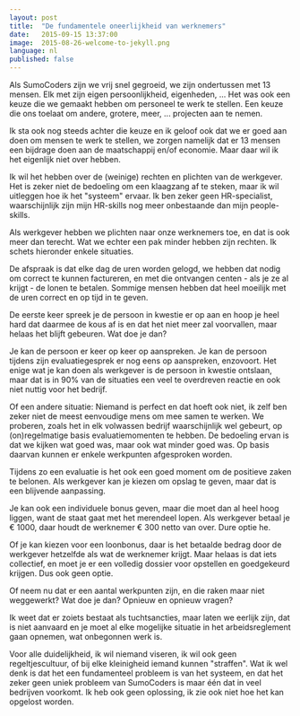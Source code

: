 ```yaml
---
layout: post
title:  "De fundamentele oneerlijkheid van werknemers"
date:   2015-09-15 13:37:00
image:  2015-08-26-welcome-to-jekyll.png
language: nl
published: false
---
```


Als SumoCoders zijn we vrij snel gegroeid, we zijn ondertussen met 13 mensen. Elk met zijn eigen persoonlijkheid, eigenheden, ... Het was ook een keuze die we gemaakt hebben om personeel te werk te stellen. Een keuze die ons toelaat om andere, grotere, meer, ... projecten aan te nemen.

Ik sta ook nog steeds achter die keuze en ik geloof ook dat we er goed aan doen om mensen te werk te stellen, we zorgen namelijk dat er 13 mensen een bijdrage doen aan de maatschappij en/of economie. Maar daar wil ik het eigenlijk niet over hebben.

Ik wil het hebben over de (weinige) rechten en plichten van de werkgever. Het is zeker niet de bedoeling om een klaagzang af te steken, maar ik wil uitleggen hoe ik het "systeem" ervaar. Ik ben zeker geen HR-specialist, waarschijnlijk zijn mijn HR-skills nog meer onbestaande dan mijn people-skills.

Als werkgever hebben we plichten naar onze werknemers toe, en dat is ook meer dan terecht. Wat we echter een pak minder hebben zijn rechten. Ik schets  hieronder enkele situaties.

De afspraak is dat elke dag de uren worden gelogd, we hebben dat nodig om correct te kunnen factureren, en met die ontvangen centen - als je ze al krijgt - de lonen te betalen. Sommige mensen hebben dat heel moeilijk met de uren correct en op tijd in te geven.

De eerste keer spreek je de persoon in kwestie er op aan en hoop je heel hard dat daarmee de kous af is en dat het niet meer zal voorvallen, maar helaas het blijft gebeuren. Wat doe je dan?

Je kan de persoon er keer op keer op aanspreken. Je kan de persoon tijdens zijn evaluatiegesprek er nog eens op aanspreken, enzovoort. Het enige wat je kan doen als werkgever is de persoon in kwestie ontslaan, maar dat is in 90% van de situaties een veel te overdreven reactie en ook niet nuttig voor het bedrijf.

Of een andere situatie: Niemand is perfect en dat hoeft ook niet, ik zelf ben zeker niet de meest eenvoudige mens om mee samen te werken. We proberen, zoals het in elk volwassen bedrijf waarschijnlijk wel gebeurt, op (on)regelmatige basis evaluatiemomenten te hebben. De bedoeling ervan is dat we kijken wat goed was, maar ook wat minder goed was. Op basis daarvan kunnen er enkele werkpunten afgesproken worden.

Tijdens zo een evaluatie is het ook een goed moment om de positieve zaken te belonen. Als werkgever kan je kiezen om opslag te geven, maar dat is een blijvende aanpassing. 

Je kan ook een individuele bonus geven, maar die moet dan al heel hoog liggen, want de staat gaat met het merendeel lopen. Als werkgever betaal je € 1000, daar houdt de werknemer € 300 netto van over. Dure optie he.

Of je kan kiezen voor een loonbonus, daar is het betaalde bedrag door de werkgever hetzelfde als wat de werknemer krijgt. Maar helaas is dat iets collectief, en moet je er een volledig dossier voor opstellen en goedgekeurd krijgen. Dus ook geen optie.

Of neem nu dat er een aantal werkpunten zijn, en die raken maar niet weggewerkt? Wat doe je dan? Opnieuw en opnieuw vragen?

Ik weet dat er zoiets bestaat als tuchtsancties, maar laten we eerlijk zijn, dat is niet aanvaard en je moet al elke mogelijke situatie in het  arbeidsreglement gaan opnemen, wat onbegonnen werk is.

Voor alle duidelijkheid, ik wil niemand viseren, ik wil ook geen regeltjescultuur, of bij elke kleinigheid iemand kunnen "straffen". Wat ik wel denk is dat het een fundamenteel probleem  is van het systeem, en dat het zeker geen uniek probleem van SumoCoders is maar één dat in veel bedrijven voorkomt. Ik heb ook geen oplossing, ik zie ook niet hoe het kan opgelost worden.
